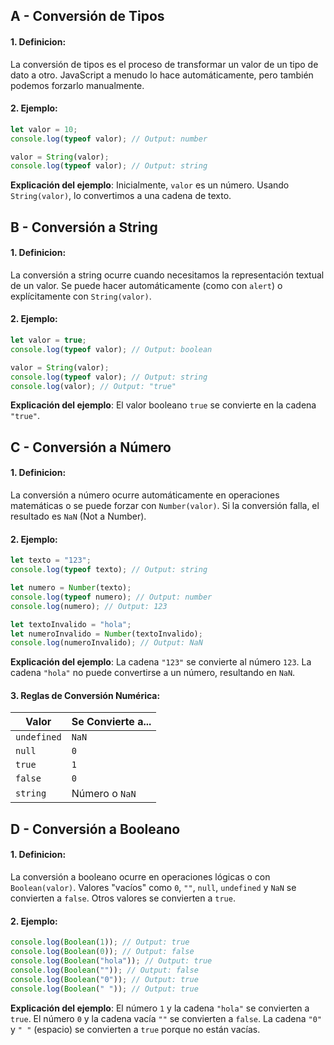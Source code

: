 ## A - Conversión de Tipos

#### 1. **Definicion:**

La conversión de tipos es el proceso de transformar un valor de un tipo de dato a otro. JavaScript a menudo lo hace automáticamente, pero también podemos forzarlo manualmente.

#### 2. **Ejemplo:**

```javascript
let valor = 10;
console.log(typeof valor); // Output: number

valor = String(valor);
console.log(typeof valor); // Output: string
```

**Explicación del ejemplo**:
Inicialmente, `valor` es un número. Usando `String(valor)`, lo convertimos a una cadena de texto.

## B - Conversión a String

#### 1. **Definicion:**

La conversión a string ocurre cuando necesitamos la representación textual de un valor. Se puede hacer automáticamente (como con `alert`) o explícitamente con `String(valor)`.

#### 2. **Ejemplo:**

```javascript
let valor = true;
console.log(typeof valor); // Output: boolean

valor = String(valor);
console.log(typeof valor); // Output: string
console.log(valor); // Output: "true"
```

**Explicación del ejemplo**:
El valor booleano `true` se convierte en la cadena `"true"`.

## C - Conversión a Número

#### 1. **Definicion:**

La conversión a número ocurre automáticamente en operaciones matemáticas o se puede forzar con `Number(valor)`. Si la conversión falla, el resultado es `NaN` (Not a Number).

#### 2. **Ejemplo:**

```javascript
let texto = "123";
console.log(typeof texto); // Output: string

let numero = Number(texto);
console.log(typeof numero); // Output: number
console.log(numero); // Output: 123

let textoInvalido = "hola";
let numeroInvalido = Number(textoInvalido);
console.log(numeroInvalido); // Output: NaN
```

**Explicación del ejemplo**:
La cadena `"123"` se convierte al número `123`. La cadena `"hola"` no puede convertirse a un número, resultando en `NaN`.

#### 3. **Reglas de Conversión Numérica:**

| Valor       | Se Convierte a... |
| ----------- | ----------------- |
| `undefined` | `NaN`             |
| `null`      | `0`               |
| `true`      | `1`               |
| `false`     | `0`               |
| `string`    | Número o `NaN`    |

## D - Conversión a Booleano

#### 1. **Definicion:**

La conversión a booleano ocurre en operaciones lógicas o con `Boolean(valor)`. Valores "vacíos" como `0`, `""`, `null`, `undefined` y `NaN` se convierten a `false`. Otros valores se convierten a `true`.

#### 2. **Ejemplo:**

```javascript
console.log(Boolean(1)); // Output: true
console.log(Boolean(0)); // Output: false
console.log(Boolean("hola")); // Output: true
console.log(Boolean("")); // Output: false
console.log(Boolean("0")); // Output: true
console.log(Boolean(" ")); // Output: true
```

**Explicación del ejemplo**:
El número `1` y la cadena `"hola"` se convierten a `true`. El número `0` y la cadena vacía `""` se convierten a `false`. La cadena `"0"` y `" "` (espacio) se convierten a `true` porque no están vacías.
